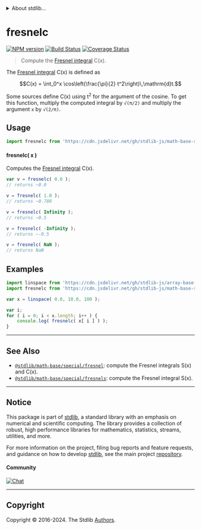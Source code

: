 <!--

@license Apache-2.0

Copyright (c) 2018 The Stdlib Authors.

Licensed under the Apache License, Version 2.0 (the "License");
you may not use this file except in compliance with the License.
You may obtain a copy of the License at

   http://www.apache.org/licenses/LICENSE-2.0

Unless required by applicable law or agreed to in writing, software
distributed under the License is distributed on an "AS IS" BASIS,
WITHOUT WARRANTIES OR CONDITIONS OF ANY KIND, either express or implied.
See the License for the specific language governing permissions and
limitations under the License.

-->


<details>
  <summary>
    About stdlib...
  </summary>
  <p>We believe in a future in which the web is a preferred environment for numerical computation. To help realize this future, we've built stdlib. stdlib is a standard library, with an emphasis on numerical and scientific computation, written in JavaScript (and C) for execution in browsers and in Node.js.</p>
  <p>The library is fully decomposable, being architected in such a way that you can swap out and mix and match APIs and functionality to cater to your exact preferences and use cases.</p>
  <p>When you use stdlib, you can be absolutely certain that you are using the most thorough, rigorous, well-written, studied, documented, tested, measured, and high-quality code out there.</p>
  <p>To join us in bringing numerical computing to the web, get started by checking us out on <a href="https://github.com/stdlib-js/stdlib">GitHub</a>, and please consider <a href="https://opencollective.com/stdlib">financially supporting stdlib</a>. We greatly appreciate your continued support!</p>
</details>

# fresnelc

[![NPM version][npm-image]][npm-url] [![Build Status][test-image]][test-url] [![Coverage Status][coverage-image]][coverage-url] <!-- [![dependencies][dependencies-image]][dependencies-url] -->

> Compute the [Fresnel integral][fresnel-integral] C(x).

<section class="intro">

The [Fresnel integral][fresnel-integral] C(x) is defined as

<!-- <equation class="equation" label="eq:fresnel_integral" align="center" raw="C(x) = \int_0^x \cos\left(\frac{\pi}{2} t^2\right)\,\mathrm{d}t." alt="Fresnel integral C(x)"> -->

```math
C(x) = \int_0^x \cos\left(\frac{\pi}{2} t^2\right)\,\mathrm{d}t.
```

<!-- <div class="equation" align="center" data-raw-text="C(x) = \int_0^x \cos\left(\frac{\pi}{2} t^2\right)\,\mathrm{d}t." data-equation="eq:fresnel_integral">
    <img src="https://cdn.jsdelivr.net/gh/stdlib-js/stdlib@591cf9d5c3a0cd3c1ceec961e5c49d73a68374cb/lib/node_modules/@stdlib/math/base/special/fresnelc/docs/img/equation_fresnel_integral.svg" alt="Fresnel integral C(x)">
    <br>
</div> -->

<!-- </equation> -->

Some sources define C(x) using t<sup>2</sup> for the argument of the cosine. To get this function, multiply the computed integral by `√(π/2)` and multiply the argument `x` by `√(2/π)`.

</section>

<!-- /.intro -->



<section class="usage">

## Usage

```javascript
import fresnelc from 'https://cdn.jsdelivr.net/gh/stdlib-js/math-base-special-fresnelc@deno/mod.js';
```

#### fresnelc( x )

Computes the [Fresnel integral][fresnel-integral] C(x).

```javascript
var v = fresnelc( 0.0 );
// returns ~0.0

v = fresnelc( 1.0 );
// returns ~0.780

v = fresnelc( Infinity );
// returns ~0.5

v = fresnelc( -Infinity );
// returns ~-0.5

v = fresnelc( NaN );
// returns NaN
```

</section>

<!-- /.usage -->

<section class="examples">

## Examples

<!-- eslint no-undef: "error" -->

```javascript
import linspace from 'https://cdn.jsdelivr.net/gh/stdlib-js/array-base-linspace@deno/mod.js';
import fresnelc from 'https://cdn.jsdelivr.net/gh/stdlib-js/math-base-special-fresnelc@deno/mod.js';

var x = linspace( 0.0, 10.0, 100 );

var i;
for ( i = 0; i < x.length; i++ ) {
    console.log( fresnelc( x[ i ] ) );
}
```

</section>

<!-- /.examples -->

<!-- Section for related `stdlib` packages. Do not manually edit this section, as it is automatically populated. -->

<section class="related">

* * *

## See Also

-   <span class="package-name">[`@stdlib/math-base/special/fresnel`][@stdlib/math/base/special/fresnel]</span><span class="delimiter">: </span><span class="description">compute the Fresnel integrals S(x) and C(x).</span>
-   <span class="package-name">[`@stdlib/math-base/special/fresnels`][@stdlib/math/base/special/fresnels]</span><span class="delimiter">: </span><span class="description">compute the Fresnel integral S(x).</span>

</section>

<!-- /.related -->

<!-- Section for all links. Make sure to keep an empty line after the `section` element and another before the `/section` close. -->


<section class="main-repo" >

* * *

## Notice

This package is part of [stdlib][stdlib], a standard library with an emphasis on numerical and scientific computing. The library provides a collection of robust, high performance libraries for mathematics, statistics, streams, utilities, and more.

For more information on the project, filing bug reports and feature requests, and guidance on how to develop [stdlib][stdlib], see the main project [repository][stdlib].

#### Community

[![Chat][chat-image]][chat-url]

---

## Copyright

Copyright &copy; 2016-2024. The Stdlib [Authors][stdlib-authors].

</section>

<!-- /.stdlib -->

<!-- Section for all links. Make sure to keep an empty line after the `section` element and another before the `/section` close. -->

<section class="links">

[npm-image]: http://img.shields.io/npm/v/@stdlib/math-base-special-fresnelc.svg
[npm-url]: https://npmjs.org/package/@stdlib/math-base-special-fresnelc

[test-image]: https://github.com/stdlib-js/math-base-special-fresnelc/actions/workflows/test.yml/badge.svg?branch=main
[test-url]: https://github.com/stdlib-js/math-base-special-fresnelc/actions/workflows/test.yml?query=branch:main

[coverage-image]: https://img.shields.io/codecov/c/github/stdlib-js/math-base-special-fresnelc/main.svg
[coverage-url]: https://codecov.io/github/stdlib-js/math-base-special-fresnelc?branch=main

<!--

[dependencies-image]: https://img.shields.io/david/stdlib-js/math-base-special-fresnelc.svg
[dependencies-url]: https://david-dm.org/stdlib-js/math-base-special-fresnelc/main

-->

[chat-image]: https://img.shields.io/gitter/room/stdlib-js/stdlib.svg
[chat-url]: https://app.gitter.im/#/room/#stdlib-js_stdlib:gitter.im

[stdlib]: https://github.com/stdlib-js/stdlib

[stdlib-authors]: https://github.com/stdlib-js/stdlib/graphs/contributors

[umd]: https://github.com/umdjs/umd
[es-module]: https://developer.mozilla.org/en-US/docs/Web/JavaScript/Guide/Modules

[deno-url]: https://github.com/stdlib-js/math-base-special-fresnelc/tree/deno
[deno-readme]: https://github.com/stdlib-js/math-base-special-fresnelc/blob/deno/README.md
[umd-url]: https://github.com/stdlib-js/math-base-special-fresnelc/tree/umd
[umd-readme]: https://github.com/stdlib-js/math-base-special-fresnelc/blob/umd/README.md
[esm-url]: https://github.com/stdlib-js/math-base-special-fresnelc/tree/esm
[esm-readme]: https://github.com/stdlib-js/math-base-special-fresnelc/blob/esm/README.md
[branches-url]: https://github.com/stdlib-js/math-base-special-fresnelc/blob/main/branches.md

[fresnel-integral]: https://en.wikipedia.org/wiki/Fresnel_integral

<!-- <related-links> -->

[@stdlib/math/base/special/fresnel]: https://github.com/stdlib-js/math-base-special-fresnel/tree/deno

[@stdlib/math/base/special/fresnels]: https://github.com/stdlib-js/math-base-special-fresnels/tree/deno

<!-- </related-links> -->

</section>

<!-- /.links -->
